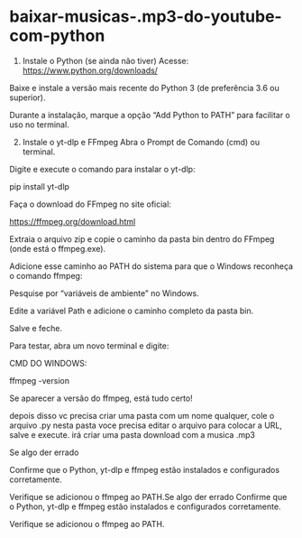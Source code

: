 # baixar-musicas-.mp3-do-youtube-com-python
 
1. Instale o Python (se ainda não tiver)
Acesse: https://www.python.org/downloads/

Baixe e instale a versão mais recente do Python 3 (de preferência 3.6 ou superior).

Durante a instalação, marque a opção “Add Python to PATH” para facilitar o uso no terminal.

2. Instale o yt-dlp e FFmpeg
Abra o Prompt de Comando (cmd) ou terminal.

Digite e execute o comando para instalar o yt-dlp:

pip install yt-dlp

Faça o download do FFmpeg no site oficial:

https://ffmpeg.org/download.html

Extraia o arquivo zip e copie o caminho da pasta bin dentro do FFmpeg (onde está o ffmpeg.exe).

Adicione esse caminho ao PATH do sistema para que o Windows reconheça o comando ffmpeg:

Pesquise por “variáveis de ambiente” no Windows.

Edite a variável Path e adicione o caminho completo da pasta bin.

Salve e feche.

Para testar, abra um novo terminal e digite:

CMD DO WINDOWS:

ffmpeg -version

Se aparecer a versão do ffmpeg, está tudo certo!

depois disso vc precisa criar uma pasta com um nome qualquer, cole o arquivo .py nesta pasta 
voce precisa editar o arquivo para colocar a URL, salve e execute.
irá criar uma pasta download com a musica .mp3

Se algo der errado

Confirme que o Python, yt-dlp e ffmpeg estão instalados e configurados corretamente.

Verifique se adicionou o ffmpeg ao PATH.Se algo der errado
Confirme que o Python, yt-dlp e ffmpeg estão instalados e configurados corretamente.

Verifique se adicionou o ffmpeg ao PATH.

